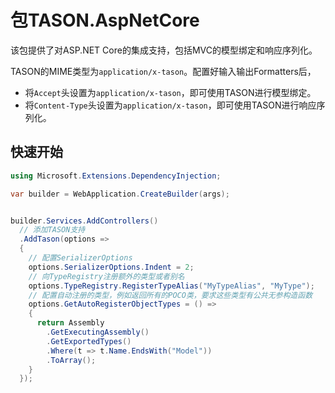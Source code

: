 
# 包TASON.AspNetCore

该包提供了对ASP.NET Core的集成支持，包括MVC的模型绑定和响应序列化。

TASON的MIME类型为`application/x-tason`。配置好输入输出Formatters后，

* 将`Accept`头设置为`application/x-tason`，即可使用TASON进行模型绑定。
* 将`Content-Type`头设置为`application/x-tason`，即可使用TASON进行响应序列化。

## 快速开始

```csharp
using Microsoft.Extensions.DependencyInjection;

var builder = WebApplication.CreateBuilder(args);


builder.Services.AddControllers()
  // 添加TASON支持
  .AddTason(options =>
  {
    // 配置SerializerOptions
    options.SerializerOptions.Indent = 2;
    // 向TypeRegistry注册额外的类型或者别名
    options.TypeRegistry.RegisterTypeAlias("MyTypeAlias", "MyType");
    // 配置自动注册的类型，例如返回所有的POCO类，要求这些类型有公共无参构造函数
    options.GetAutoRegisterObjectTypes = () =>
    {
      return Assembly
        .GetExecutingAssembly() 
        .GetExportedTypes()
        .Where(t => t.Name.EndsWith("Model"))
        .ToArray();
    }
  });

```